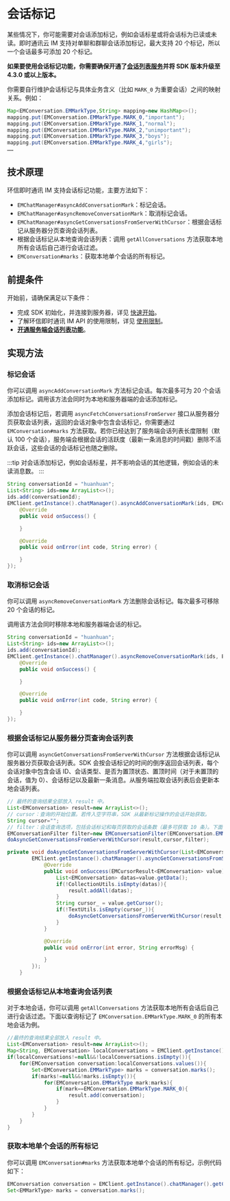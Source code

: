 # 会话标记

<Toc />

某些情况下，你可能需要对会话添加标记，例如会话标星或将会话标为已读或未读。即时通讯云 IM 支持对单聊和群聊会话添加标记，最大支持 20 个标记，所以一个会话最多可添加 20 个标记。

**如果要使用会话标记功能，你需要确保开通了[会话列表服务](conversation_list.html#从服务器分页获取会话列表)并将 SDK 版本升级至 4.3.0 或以上版本。**

你需要自行维护会话标记与具体业务含义（比如 `MARK_0` 为重要会话）之间的映射关系。例如：

```Java
Map<EMConversation.EMMarkType,String> mapping=new HashMap<>();
mapping.put(EMConversation.EMMarkType.MARK_0,"important");
mapping.put(EMConversation.EMMarkType.MARK_1,"normal");
mapping.put(EMConversation.EMMarkType.MARK_2,"unimportant");
mapping.put(EMConversation.EMMarkType.MARK_3,"boys");
mapping.put(EMConversation.EMMarkType.MARK_4,"girls");
……
```

## 技术原理

环信即时通讯 IM 支持会话标记功能，主要方法如下：

- `EMChatManager#asyncAddConversationMark`：标记会话。
- `EMChatManager#asyncRemoveConversationMark`：取消标记会话。
- `EMChatManager#asyncGetConversationsFromServerWithCursor`：根据会话标记从服务器分页查询会话列表。
- 根据会话标记从本地查询会话列表：调用 `getAllConversations` 方法获取本地所有会话后自己进行会话过滤。
- `EMConversation#marks`：获取本地单个会话的所有标记。

## 前提条件

开始前，请确保满足以下条件：

- 完成 SDK 初始化，并连接到服务器，详见 [快速开始](quickstart.html)。
- 了解环信即时通讯 IM API 的使用限制，详见 [使用限制](/product/limitation.html)。
- **[开通服务端会话列表功能](conversation_list#从服务器分页获取会话列表)**。

## 实现方法

### 标记会话

你可以调用 `asyncAddConversationMark` 方法标记会话。每次最多可为 20 个会话添加标记。调用该方法会同时为本地和服务器端的会话添加标记。

添加会话标记后，若调用 `asyncFetchConversationsFromServer` 接口从服务器分页获取会话列表，返回的会话对象中包含会话标记，你需要通过 `EMConversation#marks` 方法获取。若你已经达到了服务端会话列表长度限制（默认 100 个会话），服务端会根据会话的活跃度（最新一条消息的时间戳）删除不活跃会话，这些会话的会话标记也随之删除。

:::tip
对会话添加标记，例如会话标星，并不影响会话的其他逻辑，例如会话的未读消息数。
:::

```Java
String conversationId = "huanhuan";
List<String> ids=new ArrayList<>();
ids.add(conversationId);
EMClient.getInstance().chatManager().asyncAddConversationMark(ids, EMConversation.EMMarkType.MARK_0, new EMCallBack() {
    @Override
    public void onSuccess() {

    }

    @Override
    public void onError(int code, String error) {

    }
});
```

### 取消标记会话

你可以调用 `asyncRemoveConversationMark` 方法删除会话标记。每次最多可移除 20 个会话的标记。

调用该方法会同时移除本地和服务器端会话的标记。

```Java
String conversationId = "huanhuan";
List<String> ids=new ArrayList<>();
ids.add(conversationId);
EMClient.getInstance().chatManager().asyncRemoveConversationMark(ids, EMConversation.EMMarkType.MARK_0,new EMCallBack() {
    @Override
    public void onSuccess() {

    }

    @Override
    public void onError(int code, String error) {

    }
});
```

### 根据会话标记从服务器分页查询会话列表

你可以调用 `asyncGetConversationsFromServerWithCursor` 方法根据会话标记从服务器分页获取会话列表。SDK 会按会话标记的时间的倒序返回会话列表，每个会话对象中包含会话 ID、会话类型、是否为置顶状态、置顶时间（对于未置顶的会话，值为 0）、会话标记以及最新一条消息。从服务端拉取会话列表后会更新本地会话列表。

```Java
// 最终的查询结果全部放入 result 中。
List<EMConversation> result=new ArrayList<>();
// cursor：查询的开始位置。若传入空字符串，SDK 从最新标记操作的会话开始获取。
String cursor="";
// filter：会话查询选项，包括会话标记和每页获取的会话条数（最多可获取 10 条）。下面的代码以查询服务端所有标记了 `EMConversation.EMMarkType.MARK_0` 的会话为例。
EMConversationFilter filter=new EMConversationFilter(EMConversation.EMMarkType.MARK_0,10);
doAsyncGetConversationsFromServerWithCursor(result,cursor,filter);

private void doAsyncGetConversationsFromServerWithCursor(List<EMConversation> result, @NonNull String cursor, @NonNull EMConversationFilter filter) {
        EMClient.getInstance().chatManager().asyncGetConversationsFromServerWithCursor(cursor, filter, new EMValueCallBack<EMCursorResult<EMConversation>>() {
            @Override
            public void onSuccess(EMCursorResult<EMConversation> value) {
                List<EMConversation> datas=value.getData();
                if(!CollectionUtils.isEmpty(datas)){
                    result.addAll(datas);
                }
                String cursor_ = value.getCursor();
                if(!TextUtils.isEmpty(cursor_)){
                    doAsyncGetConversationsFromServerWithCursor(result,cursor_,filter);
                }
            }

            @Override
            public void onError(int error, String errorMsg) {

            }
        });
    }
```

### 根据会话标记从本地查询会话列表

对于本地会话，你可以调用 `getAllConversations` 方法获取本地所有会话后自己进行会话过滤。下面以查询标记了 `EMConversation.EMMarkType.MARK_0` 的所有本地会话为例。

```Java
//最终的查询结果全部放入 result 中。
List<EMConversation> result=new ArrayList<>();
Map<String, EMConversation> localConversations = EMClient.getInstance().chatManager().getAllConversations();
if(localConversations!=null&&!localConversations.isEmpty()){
    for(EMConversation conversation:localConversations.values()){
        Set<EMConversation.EMMarkType> marks = conversation.marks();
        if(marks!=null&&!marks.isEmpty()){
            for(EMConversation.EMMarkType mark:marks){
                if(mark==EMConversation.EMMarkType.MARK_0){
                    result.add(conversation);
                }
            }
        }
    }
}
```

### 获取本地单个会话的所有标记

你可以调用 `EMConversation#marks` 方法获取本地单个会话的所有标记，示例代码如下：

```Java
EMConversation conversation = EMClient.getInstance().chatManager().getConversation("conversationId");
Set<EMMarkType> marks = conversation.marks();
```








